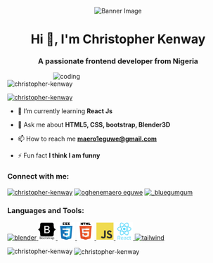 <p align="center">
  <img src="https://i.pinimg.com/564x/2f/5a/63/2f5a637c27c5d2f1d156e4f752bb3ae6.jpg" alt="Banner Image">
</p>


<h1 align="center">Hi 👋, I'm Christopher Kenway</h1>
<h3 align="center">A passionate frontend developer from Nigeria</h3>
<img align="right" alt="coding" width="400" src="https://media.tenor.com/images/OjVjDqcWaIoAAAAd/tenor.gif">


<p align="left"> <img src="https://komarev.com/ghpvc/?username=christopher-kenway&label=Profile%20views&color=0e75b6&style=flat" alt="christopher-kenway" /> </p>

<p align="left"> <a href="https://github.com/ryo-ma/github-profile-trophy"><img src="https://github-profile-trophy.vercel.app/?username=christopher-kenway" alt="christopher-kenway" /></a> </p>

- 🌱 I’m currently learning **React Js**

- 💬 Ask me about **HTML5, CSS, bootstrap, Blender3D**

- 📫 How to reach me **maero1eguwe@gmail.com**

- ⚡ Fun fact **I think I am funny**

<h3 align="left">Connect with me:</h3>
<p align="left">
<a href="https://codepen.io/christopher-kenway" target="blank"><img align="center" src="https://raw.githubusercontent.com/rahuldkjain/github-profile-readme-generator/master/src/images/icons/Social/codepen.svg" alt="christopher-kenway" height="30" width="40" /></a>
<a href="https://linkedin.com/in/oghenemaero eguwe" target="blank"><img align="center" src="https://raw.githubusercontent.com/rahuldkjain/github-profile-readme-generator/master/src/images/icons/Social/linked-in-alt.svg" alt="oghenemaero eguwe" height="30" width="40" /></a>
<a href="https://instagram.com/_bluegumgum" target="blank"><img align="center" src="https://raw.githubusercontent.com/rahuldkjain/github-profile-readme-generator/master/src/images/icons/Social/instagram.svg" alt="_bluegumgum" height="30" width="40" /></a>
</p>

<h3 align="left">Languages and Tools:</h3>
<p align="left"> <a href="https://www.blender.org/" target="_blank" rel="noreferrer"> <img src="https://download.blender.org/branding/community/blender_community_badge_white.svg" alt="blender" width="40" height="40"/> </a> <a href="https://getbootstrap.com" target="_blank" rel="noreferrer"> <img src="https://raw.githubusercontent.com/devicons/devicon/master/icons/bootstrap/bootstrap-plain-wordmark.svg" alt="bootstrap" width="40" height="40"/> </a> <a href="https://www.w3schools.com/css/" target="_blank" rel="noreferrer"> <img src="https://raw.githubusercontent.com/devicons/devicon/master/icons/css3/css3-original-wordmark.svg" alt="css3" width="40" height="40"/> </a> <a href="https://www.w3.org/html/" target="_blank" rel="noreferrer"> <img src="https://raw.githubusercontent.com/devicons/devicon/master/icons/html5/html5-original-wordmark.svg" alt="html5" width="40" height="40"/> </a> <a href="https://developer.mozilla.org/en-US/docs/Web/JavaScript" target="_blank" rel="noreferrer"> <img src="https://raw.githubusercontent.com/devicons/devicon/master/icons/javascript/javascript-original.svg" alt="javascript" width="40" height="40"/> </a> <a href="https://reactjs.org/" target="_blank" rel="noreferrer"> <img src="https://raw.githubusercontent.com/devicons/devicon/master/icons/react/react-original-wordmark.svg" alt="react" width="40" height="40"/> </a> <a href="https://tailwindcss.com/" target="_blank" rel="noreferrer"> <img src="https://www.vectorlogo.zone/logos/tailwindcss/tailwindcss-icon.svg" alt="tailwind" width="40" height="40"/> </a> </p>

<p><img align="left" src="https://github-readme-stats.vercel.app/api/top-langs?username=christopher-kenway&show_icons=true&locale=en&layout=compact" alt="christopher-kenway" /></p>

<p>&nbsp;<img align="center" src="https://github-readme-stats.vercel.app/api?username=christopher-kenway&show_icons=true&locale=en" alt="christopher-kenway" /></p>

